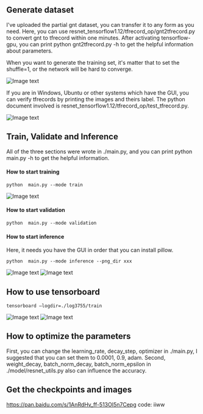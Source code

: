 ## Generate dataset
I've uploaded the partial gnt dataset, you can transfer it to any form as you need. Here, you can use resnet_tensorflow1.12/tfrecord_op/gnt2tfrecord.py to convert gnt to tfrecord within one minutes. After activating tensorflow-gpu, you can print python gnt2tfrecord.py -h to get the helpful information about parameters.

When you want to generate the training set, it's matter that to set the shuffle=1, or the network will be hard to converge.

![Image text](https://github.com/HuiyanWen/resnet_tensorflow/blob/master/imgs/2.png)

If you are in Windows, Ubuntu or other systems which have the GUI, you can verify tfrecords by printing the images and theirs label. The python document involved is resnet_tensorflow1.12/tfrecord_op/test_tfrecord.py.

![Image text](https://github.com/HuiyanWen/resnet_tensorflow/blob/master/imgs/3.png)
## Train, Validate and Inference
All of the three sections were wrote in ./main.py, and you can print python main.py -h to get the helpful information.

#### How to start training
```
python  main.py --mode train 
```
![Image text](https://github.com/HuiyanWen/resnet_tensorflow/blob/master/imgs/4.png)
#### How to start validation
```
python  main.py --mode validation 
```
#### How to start inference
Here, it needs you have the GUI in order that you can install pillow.
```
python  main.py --mode inference --png_dir xxx 
```
![Image text](https://github.com/HuiyanWen/resnet_tensorflow/blob/master/imgs/7.png)
![Image text](https://github.com/HuiyanWen/resnet_tensorflow/blob/master/imgs/6.png)
## How to use tensorboard
```
tensorboard –logdir=./log3755/train
```
![Image text](https://github.com/HuiyanWen/resnet_tensorflow/blob/master/imgs/8.png)
![Image text](https://github.com/HuiyanWen/resnet_tensorflow/blob/master/imgs/9.png)
## How to optimize the parameters
First, you can change the learning_rate, decay_step, optimizer in ./main.py, I suggested that you can set them to 0.0001, 0.9, adam.
Second, weight_decay, batch_norm_decay, batch_norm_epsilon in ./model/resnet_utils.py also can influence the accuracy.

## Get the checkpoints and images
https://pan.baidu.com/s/1AnRdHv_ff-513OI5n7Cepg code: iiww

